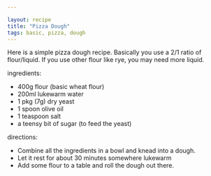 ```yaml
---

layout: recipe
title: "Pizza Dough"
tags: basic, pizza, dough
---
```


Here is a simple pizza dough recipe. Basically you use a 2/1 ratio of flour/liquid. If you use other flour like rye, you may need more liquid.

ingredients:
- 400g flour (basic wheat flour)
- 200ml lukewarm water
- 1 pkg (7g) dry yeast
- 1 spoon olive oil
- 1 teaspoon salt
- a teensy bit of sugar (to feed the yeast)

directions:
- Combine all the ingredients in a bowl and knead into a dough.
- Let it rest for about 30 minutes somewhere lukewarm
- Add some flour to a table and roll the dough out there.
